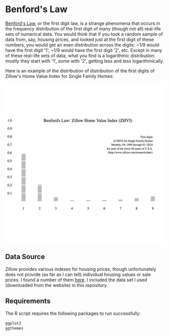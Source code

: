 # Benford's Law

[Benford's Law](https://en.wikipedia.org/wiki/Benford%27s_law), or the first digit law, is a strange phenomena that occurs in the frequency distribution of the first digit of many (though not all) real-life sets of numerical data. You would think that if you took a random sample of data from, say, housing prices, and looked just at the first digit of these numbers, you would get an even distribution across the digits: ~1/9 would have the first digit '1', ~1/9 would have the first digit '2', etc. Except in many of these real-life sets of data, what you find is a logarithmic distribution: mostly they start with '1', some with '2', getting less and less logarithmically.

Here is an example of the distribution of distribution of the first digits of Zillow's Home Value Index for Single Family Homes:

![Benford's Law: Zillow Home Value Index](Rplots.png)

## Data Source

Zillow provides various indexes for housing prices, though unfortunately does not provide (as far as I can tell) individual housing values or sale prices. I found a number of them [here](http://www.zillow.com/research/data/). I included the data set I used (downloaded from the website) in this repository.

## Requirements

The R script requires the following packages to run successfully:

```
ggplot2
ggthemes
```